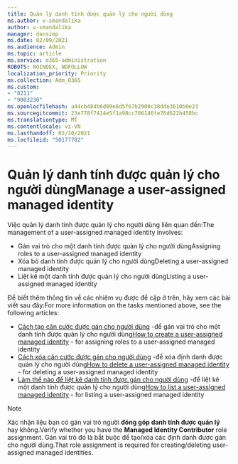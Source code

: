 ```yaml
---
title: Quản lý danh tính được quản lý cho người dùng
ms.author: v-smandalika
author: v-smandalika
manager: dansimp
ms.date: 02/09/2021
ms.audience: Admin
ms.topic: article
ms.service: o365-administration
ROBOTS: NOINDEX, NOFOLLOW
localization_priority: Priority
ms.collection: Adm_O365
ms.custom:
- "8211"
- "9003230"
ms.openlocfilehash: a44cb484b6d89e6d5f67b2900c38dde3610b0e23
ms.sourcegitcommit: 23e778f7414e5f1a98cc786146fe76d622b458bc
ms.translationtype: MT
ms.contentlocale: vi-VN
ms.lasthandoff: 02/10/2021
ms.locfileid: "50177782"
---
```

# <a name="manage-a-user-assigned-managed-identity"></a><span data-ttu-id="80e35-102">Quản lý danh tính được quản lý cho người dùng</span><span class="sxs-lookup"><span data-stu-id="80e35-102">Manage a user-assigned managed identity</span></span>

<span data-ttu-id="80e35-103">Việc quản lý danh tính được quản lý cho người dùng liên quan đến:</span><span class="sxs-lookup"><span data-stu-id="80e35-103">The management of a user-assigned managed identity involves:</span></span>

- <span data-ttu-id="80e35-104">Gán vai trò cho một danh tính được quản lý cho người dùng</span><span class="sxs-lookup"><span data-stu-id="80e35-104">Assigning roles to a user-assigned managed identity</span></span>
- <span data-ttu-id="80e35-105">Xóa bỏ danh tính được quản lý cho người dùng</span><span class="sxs-lookup"><span data-stu-id="80e35-105">Deleting a user-assigned managed identity</span></span>
- <span data-ttu-id="80e35-106">Liệt kê một danh tính được quản lý cho người dùng</span><span class="sxs-lookup"><span data-stu-id="80e35-106">Listing a user-assigned managed identity</span></span>

<span data-ttu-id="80e35-107">Để biết thêm thông tin về các nhiệm vụ được đề cập ở trên, hãy xem các bài viết sau đây:</span><span class="sxs-lookup"><span data-stu-id="80e35-107">For more information on the tasks mentioned above, see the following articles:</span></span>

- <span data-ttu-id="80e35-108">[Cách tạo căn cước được gán cho người dùng](https://docs.microsoft.com/azure/active-directory/managed-identities-azure-resources/how-to-manage-ua-identity-portal) -để gán vai trò cho một danh tính được quản lý cho người dùng</span><span class="sxs-lookup"><span data-stu-id="80e35-108">[How to create a user-assigned managed identity](https://docs.microsoft.com/azure/active-directory/managed-identities-azure-resources/how-to-manage-ua-identity-portal) - for assigning roles to a user-assigned managed identity</span></span>
- <span data-ttu-id="80e35-109">[Cách xóa căn cước được gán cho người dùng](https://docs.microsoft.com/azure/active-directory/managed-identities-azure-resources/how-to-manage-ua-identity-portal) -để xóa định danh được quản lý cho người dùng</span><span class="sxs-lookup"><span data-stu-id="80e35-109">[How to delete a user-assigned managed identity](https://docs.microsoft.com/azure/active-directory/managed-identities-azure-resources/how-to-manage-ua-identity-portal) - for deleting a user-assigned managed identity</span></span>
- <span data-ttu-id="80e35-110">[Làm thế nào để liệt kê danh tính được gán cho người dùng](https://docs.microsoft.com/azure/active-directory/managed-identities-azure-resources/how-to-manage-ua-identity-portal) -để liệt kê một danh tính được quản lý cho người dùng</span><span class="sxs-lookup"><span data-stu-id="80e35-110">[How to list a user-assigned managed identity](https://docs.microsoft.com/azure/active-directory/managed-identities-azure-resources/how-to-manage-ua-identity-portal) - for listing a user-assigned managed identity</span></span>

> [!NOTE]
> <span data-ttu-id="80e35-111">Xác nhận liệu bạn có gán vai trò người **đóng góp danh tính được quản lý** hay không.</span><span class="sxs-lookup"><span data-stu-id="80e35-111">Verify whether you have the **Managed Identity Contributor** role assignment.</span></span> <span data-ttu-id="80e35-112">Gán vai trò đó là bắt buộc để tạo/xóa các định danh được gán cho người dùng.</span><span class="sxs-lookup"><span data-stu-id="80e35-112">That role assignment is required for creating/deleting user-assigned managed identities.</span></span>

